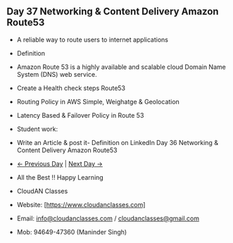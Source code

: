 ## Day 37 Networking & Content Delivery Amazon Route53

- A reliable way to route users to internet applications

- Definition
- Amazon Route 53 is a highly available and scalable cloud Domain Name System (DNS) web service.

- Create a Health check steps Route53

- Routing Policy in AWS Simple, Weighatge & Geolocation

- Latency Based & Failover Policy in Route 53
  
- Student work:
- Write an Article & post it- Definition on LinkedIn Day 36 Networking & Content Delivery Amazon Route53
  
- [← Previous Day](../Day36/README.md) | [Next Day →](../Day38/README.md)

- All the Best !! Happy Learning
- CloudAN Classes
- Website: [https://www.cloudanclasses.com]
- Email: info@cloudanclasses.com / cloudanclasses@gmail.com
- Mob: 94649-47360 (Maninder Singh)
